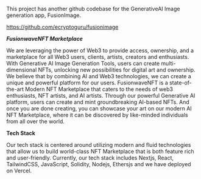This project has another github codebase for the GenerativeAI Image generation app, FusionImage.

https://github.com/ecryptoguru/fusionimage

**_FusionwaveNFT Marketplace_**

We are leveraging the power of Web3 to provide access, ownership, and a marketplace for all Web3 users, clients, artists, creators and enthusiasts. With Generative AI Image Generation Tools, users can create multi-dimensional NFTs, unlocking new possibilities for digital art and ownership. We believe that by combining AI and Web3 technologies, we can create a unique and powerful platform for our users. FusionwaveNFT is a state-of-the-art Modern NFT Marketplace that caters to the needs of web3 enthusiasts, NFT artists, and AI artists. Through our powerful Generative AI platform, users can create and mint groundbreaking AI-based NFTs. And once you are done creating, you can showcase your art on our modern AI NFT Marketplace, where it can be discovered by like-minded individuals from all over the world.

**Tech Stack**

Our tech stack is centered around utilizing modern and fluid technologies that allow us to build world-class NFT Marketplace that is both feature rich and user-friendly. Currently, our tech stack includes Nextjs, React, TailwindCSS, JavaScript, Solidity, Nodejs, Ethersjs and we have deployed on Vercel.
